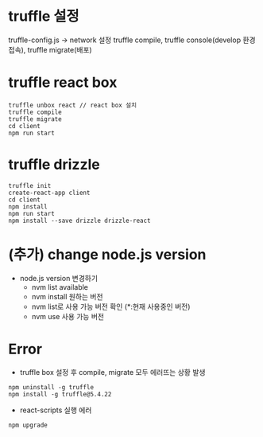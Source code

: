 # truffle 설정
truffle-config.js -> network 설정
truffle compile, truffle console(develop 환경 접속), truffle migrate(배포)

# truffle react box
```
truffle unbox react // react box 설치
truffle compile
truffle migrate
cd client 
npm run start
```
# truffle drizzle
```
truffle init
create-react-app client
cd client
npm install
npm run start
npm install --save drizzle drizzle-react
```
# (추가) change node.js version
* node.js version 변경하기 
    - nvm list available
    - nvm install 원하는 버전
    - nvm list로 사용 가능 버전 확인 (*:현재 사용중인 버전)
    - nvm use 사용 가능 버전
    
# Error
* truffle box 설정 후 compile, migrate 모두 에러뜨는 상황 발생
```
npm uninstall -g truffle
npm install -g truffle@5.4.22
```
* react-scripts 실행 에러
```
npm upgrade
```